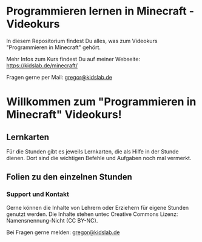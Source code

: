 # Programmieren lernen in Minecraft - Videokurs

In diesem Repositorium findest Du alles, was zum Videokurs "Programmieren in Minecraft" gehört.

Mehr Infos zum Kurs findest Du auf meiner Webseite: https://kidslab.de/minecraft/

Fragen gerne per Mail: gregor@kidslab.de

# Willkommen zum "Programmieren in Minecraft" Videokurs!


## Lernkarten

Für die Stunden gibt es jeweils Lernkarten, die als Hilfe in der Stunde dienen. Dort sind die wichtigen Befehle und Aufgaben noch mal vermerkt.


## Folien zu den einzelnen Stunden



### Support und Kontakt

Gerne können die Inhalte von Lehrern oder Erziehern für eigene Stunden genutzt werden. Die Inhalte stehen untec Creative Commons Lizenz: Namensnennung-Nicht (CC BY-NC).

Bei Fragen gerne melden: gregor@kidslab.de
